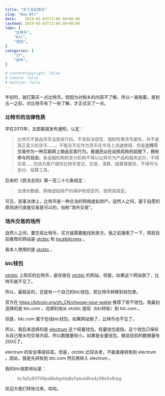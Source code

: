 ```yaml
---
title: "买了点比特币"
slug: "Buy-Btc"
date:    2019-05-03T13:00:50+08:00
lastmod: 2019-05-03T13:00:50+08:00
tags: [
    "比特币",
    "btc",
    "钱包",
]
categories: [
    "IT",
    "软件",
]

# contentCopyright: false
# reward: false
# mathjax: false
---
```




年初时，就打算买一点比特币。但因为对相关的内容不了解，所以一直拖着。直到五一之前，对比特币有了一些了解，才正式买了一点。

### 比特币的法律性质

早在2013年，五部委就发布通知，认定：

> 比特币不是由货币当局发行的，不具有法偿性、强制性等货币属性，并不是真正意义的货币……。不能且不应作为货币在市场上流通使用，但是**比特币交易作为一种互联网上商品买卖行为，普通民众在自担风险的前提下，拥有参与的自由**。各金融机构和支付机构不得以比特币为产品和服务定价，不得买卖……包括为客户提供比特币登记、交易、清算、结算等服务，不得作为支付、结算工具。

后来的《民法总则》第一百二十七条规定：<!--more-->

> 法律对数据、网络虚拟财产的保护有规定的，依照其规定。

可见，民事法律上，比特币是一种合法的网络虚拟财产。自然人之间，基于自愿的原则进行直接交易是可以的，俗称“场外交易”。

### 场外交易的场所

自然人之间，要交易比特币，买方就需要能找到卖方。我之前搜索了一下，网民目前推荐的网站是 [otcbtc](https://otcbtc.com/referrals/ZHOUCAIQI) 和 [localbitcoins](https://localbitcoins.com/?ch=10lr8) 。

我本人使用的是  [otcbtc](https://otcbtc.com/referrals/ZHOUCAIQI) 。

### btc钱包

 [otcbtc](https://otcbtc.com/referrals/ZHOUCAIQI) 上购买的比特币，是存放在  [otcbtc](https://otcbtc.com/referrals/ZHOUCAIQI) 的网站，但是，如果这个网站倒了，比特币就不见了。

所以，最稳妥的，还是有一个自己的btc钱包，把比特币转移到钱包里。

官方在 https://bitcoin.org/zh_CN/choose-your-wallet 推荐了若干钱包。我最初选择的是 btc.com ，也顺利地从 otcbtc 提现（btc转账）到 btc.com 。

但是，btc.com 属于在线btc钱包，如果网站倒了，比特币也不见了。

所以，我后来选择的是 [electrum](https://electrum.org) 这个轻量钱包。轻量钱包是指，这个钱包只保存与自己相关的交易内容，所以数据量较小。如果是全量钱包，据说目前的数据量有200G了。

electrum 的安全等级较高，但是，otcbtc 比较古老，不能直接转账到 electrum 。因此，我是先转账到 btc.com 然后再转入 electrum 。

我的btc收款地址是：

> bc1q0y80706pa8kdqyklq8y0yeuk8ha4y99e5v8rpg

欢迎大佬们转账过来，哈哈。



